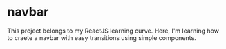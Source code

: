 # navbar
This project belongs to my ReactJS learning curve. Here, I'm learning how to craete a navbar with easy transitions using simple components.
